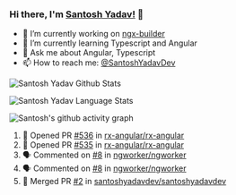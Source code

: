 ### Hi there, I'm [Santosh Yadav!](https://santoshyadav.dev) 👋

- 🔭 I’m currently working on [ngx-builder](https://github.com/ngx-builders)
- 🌱 I’m currently learning Typescript and Angular
- 💬 Ask me about Angular, Typescript
- 📫 How to reach me: [@SantoshYadavDev](https://twitter.com/SantoshYadavDev)

![Santosh Yadav Github Stats](https://github-readme-stats.anuraghazra1.vercel.app/api?username=SantoshYadavDev&show_icons=true&include_all_commits=true&theme=radical)

![Santosh Yadav Language Stats](https://github-readme-stats.anuraghazra1.vercel.app/api/top-langs/?username=SantoshYadavDev&layout=compact&theme=radical)

![Santosh's github activity graph](https://activity-graph.herokuapp.com/graph?username=SantoshYadavDev&theme=dracula)

<!--START_SECTION:activity-->
1. 💪 Opened PR [#536](https://github.com/rx-angular/rx-angular/pull/536) in [rx-angular/rx-angular](https://github.com/rx-angular/rx-angular)
2. 💪 Opened PR [#535](https://github.com/rx-angular/rx-angular/pull/535) in [rx-angular/rx-angular](https://github.com/rx-angular/rx-angular)
3. 🗣 Commented on [#8](https://github.com/ngworker/ngworker/issues/8) in [ngworker/ngworker](https://github.com/ngworker/ngworker)
4. 🗣 Commented on [#8](https://github.com/ngworker/ngworker/issues/8) in [ngworker/ngworker](https://github.com/ngworker/ngworker)
5. 🎉 Merged PR [#2](https://github.com/santoshyadavdev/santoshyadavdev/pull/2) in [santoshyadavdev/santoshyadavdev](https://github.com/santoshyadavdev/santoshyadavdev)
<!--END_SECTION:activity-->
